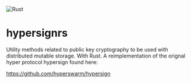![Rust](https://github.com/SirRujak/hypersignrs/workflows/Rust/badge.svg)

# hypersignrs
Utility methods related to public key cryptography to be used with distributed mutable storage. With Rust. A reimplementation of the orignal hyper protocol hypersign found here:

https://github.com/hyperswarm/hypersign
